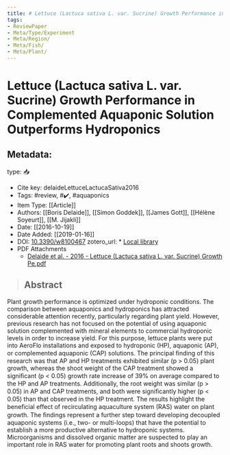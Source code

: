 ```yaml
---
title: # Lettuce (Lactuca sativa L. var. Sucrine) Growth Performance in Complemented Aquaponic Solution Outperforms Hydroponics
tags:
- ReviewPaper
- Meta/Type/Experiment
- Meta/Region/
- Meta/Fish/
- Meta/Plant/
---
```


# Lettuce (Lactuca sativa L. var. Sucrine) Growth Performance in Complemented Aquaponic Solution Outperforms Hydroponics

## Metadata:

type: 📥
* Cite key: delaideLettuceLactucaSativa2016
* Tags: #review, #✔️, #aquaponics
* Item Type: [[Article]]
* Authors: [[Boris Delaide]], [[Simon Goddek]], [[James Gott]], [[Hélène Soyeurt]], [[M. Jijakli]]
* Date: [[2016-10-19]]
* Date Added: [[2019-01-16]]
* DOI: [10.3390/w8100467](https://doi.org/10.3390/w8100467)
zotero_url: * [Local library](zotero://select/items/1_DBXDVSNK)
* PDF Attachments
	- [Delaide et al. - 2016 - Lettuce (Lactuca sativa L. var. Sucrine) Growth Pe.pdf](zotero://open-pdf/library/items/65X5SIFA)

>## Abstract

Plant growth performance is optimized under hydroponic conditions. The comparison between aquaponics and hydroponics has attracted considerable attention recently, particularly regarding plant yield. However, previous research has not focused on the potential of using aquaponic solution complemented with mineral elements to commercial hydroponic levels in order to increase yield. For this purpose, lettuce plants were put into AeroFlo installations and exposed to hydroponic (HP), aquaponic (AP), or complemented aquaponic (CAP) solutions. The principal ﬁnding of this research was that AP and HP treatments exhibited similar (p > 0.05) plant growth, whereas the shoot weight of the CAP treatment showed a signiﬁcant (p < 0.05) growth rate increase of 39% on average compared to the HP and AP treatments. Additionally, the root weight was similar (p > 0.05) in AP and CAP treatments, and both were signiﬁcantly higher (p < 0.05) than that observed in the HP treatment. The results highlight the beneﬁcial effect of recirculating aquaculture system (RAS) water on plant growth. The ﬁndings represent a further step toward developing decoupled aquaponic systems (i.e., two- or multi-loops) that have the potential to establish a more productive alternative to hydroponic systems. Microorganisms and dissolved organic matter are suspected to play an important role in RAS water for promoting plant roots and shoots growth.


